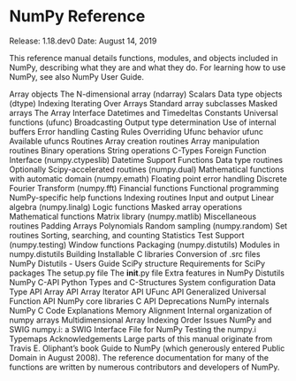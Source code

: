 # NumPy Reference

Release:	1.18.dev0
Date:	August 14, 2019

This reference manual details functions, modules, and objects included in NumPy, describing what they are and what they do. For learning how to use NumPy, see also NumPy User Guide.

Array objects
The N-dimensional array (ndarray)
Scalars
Data type objects (dtype)
Indexing
Iterating Over Arrays
Standard array subclasses
Masked arrays
The Array Interface
Datetimes and Timedeltas
Constants
Universal functions (ufunc)
Broadcasting
Output type determination
Use of internal buffers
Error handling
Casting Rules
Overriding Ufunc behavior
ufunc
Available ufuncs
Routines
Array creation routines
Array manipulation routines
Binary operations
String operations
C-Types Foreign Function Interface (numpy.ctypeslib)
Datetime Support Functions
Data type routines
Optionally Scipy-accelerated routines (numpy.dual)
Mathematical functions with automatic domain (numpy.emath)
Floating point error handling
Discrete Fourier Transform (numpy.fft)
Financial functions
Functional programming
NumPy-specific help functions
Indexing routines
Input and output
Linear algebra (numpy.linalg)
Logic functions
Masked array operations
Mathematical functions
Matrix library (numpy.matlib)
Miscellaneous routines
Padding Arrays
Polynomials
Random sampling (numpy.random)
Set routines
Sorting, searching, and counting
Statistics
Test Support (numpy.testing)
Window functions
Packaging (numpy.distutils)
Modules in numpy.distutils
Building Installable C libraries
Conversion of .src files
NumPy Distutils - Users Guide
SciPy structure
Requirements for SciPy packages
The setup.py file
The __init__.py file
Extra features in NumPy Distutils
NumPy C-API
Python Types and C-Structures
System configuration
Data Type API
Array API
Array Iterator API
UFunc API
Generalized Universal Function API
NumPy core libraries
C API Deprecations
NumPy internals
NumPy C Code Explanations
Memory Alignment
Internal organization of numpy arrays
Multidimensional Array Indexing Order Issues
NumPy and SWIG
numpy.i: a SWIG Interface File for NumPy
Testing the numpy.i Typemaps
Acknowledgements
Large parts of this manual originate from Travis E. Oliphant’s book Guide to NumPy (which generously entered Public Domain in August 2008). The reference documentation for many of the functions are written by numerous contributors and developers of NumPy.